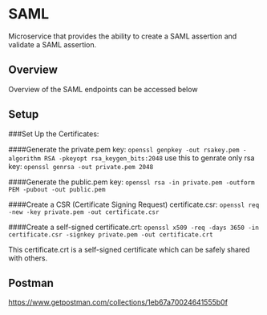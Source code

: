 # SAML
Microservice that provides the ability to create a SAML assertion and validate a SAML assertion.

## Overview
Overview of the SAML endpoints can be accessed below

## Setup

###Set Up the Certificates:

####Generate the private.pem key:
`openssl genpkey -out rsakey.pem -algorithm RSA -pkeyopt rsa_keygen_bits:2048`
use this to genrate only rsa key: `openssl genrsa -out private.pem 2048`

####Generate the public.pem key:
`openssl rsa -in private.pem -outform PEM -pubout -out public.pem`

####Create a CSR (Certificate Signing Request) certificate.csr:
`openssl req -new -key private.pem -out certificate.csr`

####Create a self-signed certificate.crt:
`openssl x509 -req -days 3650 -in certificate.csr -signkey private.pem -out certificate.crt`

This certificate.crt is a self-signed certificate which can be safely shared with others.

## Postman

https://www.getpostman.com/collections/1eb67a70024641555b0f

